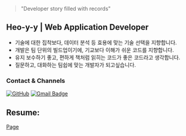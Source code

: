 > "Developer story filled with records"
## Heo-y-y | Web Application Developer
- 기술에 대한 집착보다, 데이터 분석 등 효용에 맞는 기술 선택을 지향합니다.
- 개발은 팀 단위의 빌드업이기에, 기교보다 이해가 쉬운 코드를 지향합니다.
- 유지 보수하기 좋고, 편하게 책처럼 읽히는 코드가 좋은 코드라고 생각합니다.
- 질문하고, 대화하는 팀쉽에 맞는 개발자가 되고싶습니다.
### Contact & Channels
[![GitHub](https://img.shields.io/badge/GitHub-181717.svg?&style=flat-square&logo=github&logoColor=white)](https://github.com/Heo-y-y)
[![Gmail Badge](https://img.shields.io/badge/Gmail-d14836?style=flat-square&logo=Gmail&logoColor=white&link=mailto:localhost8586@gmail.com)](mailto:localhost8586@gmail.com)
## Resume:
[Page](https://common-mouth-660.notion.site/620dcd4ee97c4f9f9611771b65c7794d)
